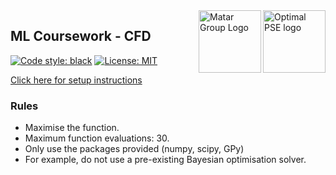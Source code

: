 <a href="https://www.imperial.ac.uk/optimisation-and-machine-learning-for-process-engineering/about-us/">
<img src="https://avatars.githubusercontent.com/u/81195336?s=200&v=4" alt="Optimal PSE logo" title="OptimalPSE" align="right" height="100" />
<img src="https://pbs.twimg.com/profile_images/1571965296663044098/FoCpTXVg_400x400.jpg" alt="Matar Group Logo" title="MatarGroup" align="right" height="100" />
</a>


## ML Coursework - CFD 
 [![Code style: black](https://img.shields.io/badge/code%20style-black-000000.svg)](https://github.com/psf/black) [![License: MIT](https://img.shields.io/badge/License-MIT-yellow.svg)](https://opensource.org/licenses/MIT)

 
[Click here for setup instructions](ml_course_documentation-2.pdf)

### Rules

- Maximise the function.
- Maximum function evaluations: 30.
- Only use the packages provided (numpy, scipy, GPy)
 - For example, do not use a pre-existing Bayesian optimisation solver.
